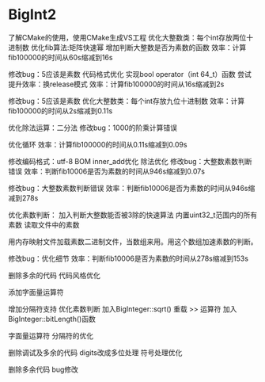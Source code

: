 ﻿# BigInt2

了解CMake的使用，使用CMake生成VS工程
优化大整数类：每个int存放两位十进制数
优化fib算法:矩阵快速幂
增加判断大整数是否为素数的函数
效率：计算fib100000的时间从60s缩减到16s

修改bug：5应该是素数
代码格式优化
实现bool operator（int 64_t）函数
尝试提升效率：换release模式
效率：计算fib100000的时间从16s缩减到2s

修改bug：5应该是素数
优化大整数类：每个int存放九位十进制数
效率：计算fib100000的时间从2s缩减到0.11s

优化除法运算：二分法
修改bug：1000的阶乘计算错误

优化循环
效率：计算fib100000的时间从0.11s缩减到0.09s

修改编码格式：utf-8 BOM
inner_add优化
除法优化
修改bug：大整数素数判断错误
效率：判断fib10006是否为素数的时间从946s缩减到0.07s

修改bug：大整数素数判断错误
效率：判断fib10006是否为素数的时间从946s缩减到278s

优化素数判断：
加入判断大整数能否被3除的快速算法
内置uint32_t范围内的所有素数
读取文件中的素数

用内存映射文件加载素数二进制文件，当数组来用。用这个数组加速素数的判断。

修改bug：优化细节
效率：判断fib10006是否为素数的时间从278s缩减到153s

删除多余的代码
代码风格优化

添加字面量运算符

增加分隔符支持
优化素数判断
加入BigInteger::sqrt()
重载 >> 运算符
加入BigInteger::bitLength()函数

字面量运算符 分隔符的优化

删除调试及多余的代码
digits改成多位处理
符号处理优化

删除多余代码
bug修改

